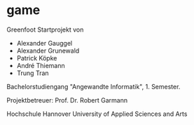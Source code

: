 game
====

Greenfoot Startprojekt von

* Alexander Gauggel
* Alexander Grunewald
* Patrick Köpke
* André Thiemann
* Trung Tran

Bachelorstudiengang "Angewandte Informatik", 1. Semester.

Projektbetreuer: Prof. Dr. Robert Garmann

Hochschule Hannover
University of Applied Sciences and Arts
